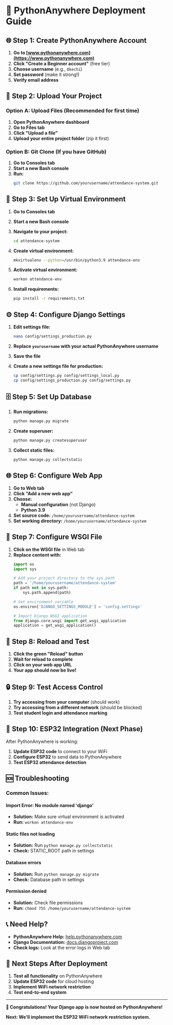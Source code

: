 # 🚀 PythonAnywhere Deployment Guide

## 🌐 **Step 1: Create PythonAnywhere Account**

1. **Go to [www.pythonanywhere.com](https://www.pythonanywhere.com)**
2. **Click "Create a Beginner account"** (free tier)
3. **Choose username** (e.g., `Okechi`)
4. **Set password** (make it strong!)
5. **Verify email address**

## 📁 **Step 2: Upload Your Project**

### **Option A: Upload Files (Recommended for first time)**
1. **Open PythonAnywhere dashboard**
2. **Go to Files tab**
3. **Click "Upload a file"**
4. **Upload your entire project folder** (zip it first)

### **Option B: Git Clone (If you have GitHub)**
1. **Go to Consoles tab**
2. **Start a new Bash console**
3. **Run:**
   ```bash
   git clone https://github.com/yourusername/attendance-system.git
   ```

## 🐍 **Step 3: Set Up Virtual Environment**

1. **Go to Consoles tab**
2. **Start a new Bash console**
3. **Navigate to your project:**
   ```bash
   cd attendance-system
   ```

4. **Create virtual environment:**
   ```bash
   mkvirtualenv --python=/usr/bin/python3.9 attendance-env
   ```

5. **Activate virtual environment:**
   ```bash
   workon attendance-env
   ```

6. **Install requirements:**
   ```bash
   pip install -r requirements.txt
   ```

## ⚙️ **Step 4: Configure Django Settings**

1. **Edit settings file:**
   ```bash
   nano config/settings_production.py
   ```

2. **Replace `yourusername` with your actual PythonAnywhere username**
3. **Save the file**

4. **Create a new settings file for production:**
   ```bash
   cp config/settings.py config/settings_local.py
   cp config/settings_production.py config/settings.py
   ```

## 🗄️ **Step 5: Set Up Database**

1. **Run migrations:**
   ```bash
   python manage.py migrate
   ```

2. **Create superuser:**
   ```bash
   python manage.py createsuperuser
   ```

3. **Collect static files:**
   ```bash
   python manage.py collectstatic
   ```

## 🌐 **Step 6: Configure Web App**

1. **Go to Web tab**
2. **Click "Add a new web app"**
3. **Choose:**
   - **Manual configuration** (not Django)
   - **Python 3.9**
4. **Set source code:** `/home/yourusername/attendance-system`
5. **Set working directory:** `/home/yourusername/attendance-system`

## 🔧 **Step 7: Configure WSGI File**

1. **Click on the WSGI file** in Web tab
2. **Replace content with:**
   ```python
   import os
   import sys
   
   # Add your project directory to the sys.path
   path = '/home/yourusername/attendance-system'
   if path not in sys.path:
       sys.path.append(path)
   
   # Set environment variable
   os.environ['DJANGO_SETTINGS_MODULE'] = 'config.settings'
   
   # Import Django WSGI application
   from django.core.wsgi import get_wsgi_application
   application = get_wsgi_application()
   ```

## 🚀 **Step 8: Reload and Test**

1. **Click the green "Reload" button**
2. **Wait for reload to complete**
3. **Click on your web app URL**
4. **Your app should now be live!**

## 🔒 **Step 9: Test Access Control**

1. **Try accessing from your computer** (should work)
2. **Try accessing from a different network** (should be blocked)
3. **Test student login and attendance marking**

## 📱 **Step 10: ESP32 Integration (Next Phase)**

After PythonAnywhere is working:
1. **Update ESP32 code** to connect to your WiFi
2. **Configure ESP32** to send data to PythonAnywhere
3. **Test ESP32 attendance detection**

## 🆘 **Troubleshooting**

### **Common Issues:**

#### **Import Error: No module named 'django'**
- **Solution:** Make sure virtual environment is activated
- **Run:** `workon attendance-env`

#### **Static files not loading**
- **Solution:** Run `python manage.py collectstatic`
- **Check:** STATIC_ROOT path in settings

#### **Database errors**
- **Solution:** Run `python manage.py migrate`
- **Check:** Database path in settings

#### **Permission denied**
- **Solution:** Check file permissions
- **Run:** `chmod 755 /home/yourusername/attendance-system`

## 📞 **Need Help?**

- **PythonAnywhere Help:** [help.pythonanywhere.com](https://help.pythonanywhere.com)
- **Django Documentation:** [docs.djangoproject.com](https://docs.djangoproject.com)
- **Check logs:** Look at the error logs in Web tab

## 🎯 **Next Steps After Deployment**

1. **Test all functionality** on PythonAnywhere
2. **Update ESP32 code** for cloud hosting
3. **Implement WiFi network restriction**
4. **Test end-to-end system**

---

**🎉 Congratulations! Your Django app is now hosted on PythonAnywhere!**

**Next: We'll implement the ESP32 WiFi network restriction system.**
